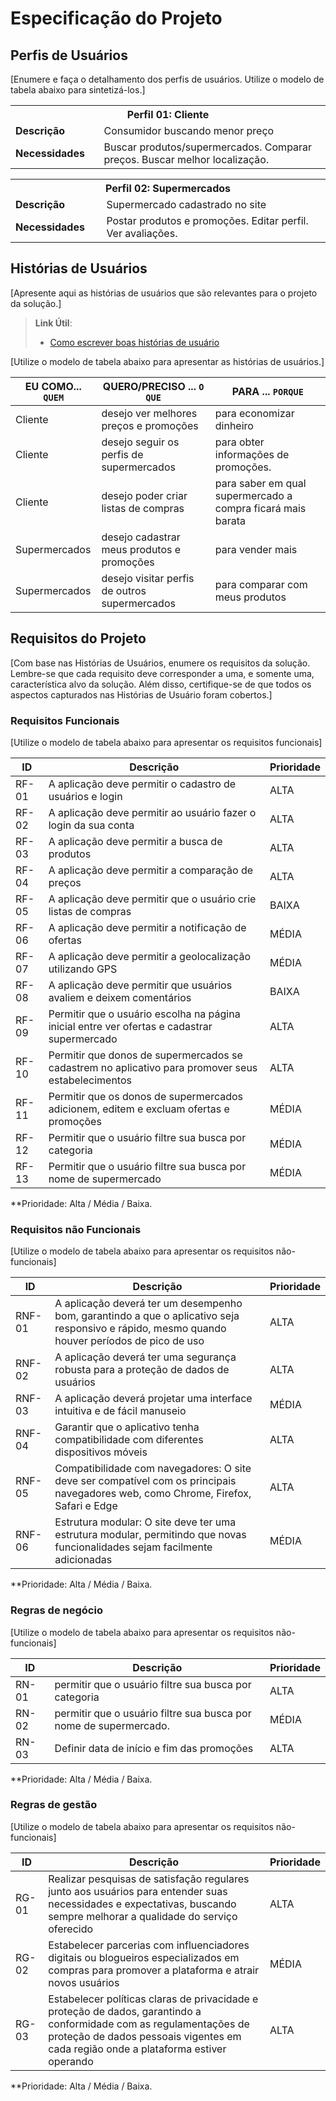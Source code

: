 # Especificação do Projeto

## Perfis de Usuários

[Enumere e faça o detalhamento dos perfis de usuários. Utilize o modelo de tabela abaixo para sintetizá-los.]

<table>
<tbody>
<tr align=center>
<th colspan="2">Perfil 01: Cliente </th>
</tr>
<tr>
<td width="150px"><b>Descrição</b></td>
<td width="600px">Consumidor buscando menor preço</td>
</tr>
<tr>
<td><b>Necessidades</b></td>
<td>Buscar produtos/supermercados.
Comparar preços.
Buscar melhor localização.
</td>
</tr>
</tbody>
</table>

<table>
<tbody>
<tr align=center>
<th colspan="2">Perfil 02: Supermercados </th>
</tr>
<tr>
<td width="150px"><b>Descrição</b></td>
<td width="600px">Supermercado cadastrado no site</td>
</tr>
<tr>
<td><b>Necessidades</b></td>
<td>Postar produtos e promoções.
Editar perfil.
Ver avaliações.
</td>
</tr>
</tbody>
</table>


## Histórias de Usuários

[Apresente aqui as histórias de usuários que são relevantes para o projeto da solução.]

> **Link Útil**:
> - [Como escrever boas histórias de usuário](https://medium.com/vertice/como-escrever-boas-users-stories-hist%C3%B3rias-de-usu%C3%A1rios-b29c75043fac)

[Utilize o modelo de tabela abaixo para apresentar as histórias de usuários.]

|EU COMO... `QUEM`   | QUERO/PRECISO ... `O QUE` |PARA ... `PORQUE`                 |
|--------------------|---------------------------|----------------------------------|
| Cliente            | desejo ver melhores preços e promoções  | para economizar dinheiro                     |
| Cliente                | desejo seguir os perfis de supermercados                       | para obter informações de promoções.   
| Cliente            | desejo poder criar listas de compras | para saber em qual supermercado a compra ficará mais barata   
| Supermercados            | desejo cadastrar meus produtos e promoções  | para vender mais  
| Supermercados            | desejo visitar perfis de outros supermercados  | para comparar com meus produtos 

## Requisitos do Projeto

[Com base nas Histórias de Usuários, enumere os requisitos da solução. Lembre-se que cada requisito deve corresponder a uma, e somente uma, característica alvo da solução. Além disso, certifique-se de que todos os aspectos capturados nas Histórias de Usuário foram cobertos.]

### Requisitos Funcionais

[Utilize o modelo de tabela abaixo para apresentar os requisitos funcionais]

|ID    | Descrição                | Prioridade |
|-------|---------------------------------|----|
| RF-01 | A aplicação deve permitir o cadastro de usuários e login | ALTA
| RF-02 | A aplicação deve permitir ao usuário fazer o login da sua conta | ALTA
RF-03 | A aplicação deve permitir a busca de produtos | ALTA
RF-04 |A aplicação deve permitir a comparação de preços |ALTA
RF-05 |A aplicação deve permitir que o usuário crie listas de compras | BAIXA
RF-06 |A aplicação deve permitir a notificação de ofertas | MÉDIA | 
RF-07 | A aplicação deve permitir a geolocalização utilizando GPS | MÉDIA
RF-08 |A aplicação deve permitir que usuários avaliem e deixem comentários | BAIXA
RF-09 | Permitir que o usuário escolha na página inicial entre ver ofertas e cadastrar supermercado | ALTA
RF-10 | Permitir que donos de supermercados  se cadastrem no aplicativo para promover seus estabelecimentos | ALTA
RF-11 | Permitir que os donos de supermercados  adicionem, editem e excluam ofertas e promoções | MÉDIA
RF-12 | Permitir que o usuário filtre sua busca por categoria | MÉDIA
RF-13 | Permitir que o usuário filtre sua busca por nome de supermercado | MÉDIA


**Prioridade: Alta / Média / Baixa. 

### Requisitos não Funcionais

[Utilize o modelo de tabela abaixo para apresentar os requisitos não-funcionais]

|ID      | Descrição               |Prioridade |
|--------|-------------------------|----|
RNF-01 | A aplicação deverá ter um desempenho bom, garantindo a que o aplicativo seja responsivo e rápido, mesmo quando houver períodos de pico de uso | ALTA
RNF- 02 | A aplicação deverá ter uma segurança robusta para a proteção de dados de usuários | ALTA
RNF-03 |A aplicação deverá projetar uma interface intuitiva e de fácil manuseio | MÉDIA
RNF-04 | Garantir que o aplicativo tenha compatibilidade com diferentes dispositivos móveis | ALTA
RNF-05 | Compatibilidade com navegadores: O site deve ser compatível com os principais navegadores web, como Chrome, Firefox, Safari e Edge | ALTA
RNF-06 | Estrutura modular: O site deve ter uma estrutura modular, permitindo que novas funcionalidades sejam facilmente adicionadas | MÉDIA



**Prioridade: Alta / Média / Baixa. 

### Regras de negócio ###

[Utilize o modelo de tabela abaixo para apresentar os requisitos não-funcionais]

|ID      | Descrição               |Prioridade |
|--------|-------------------------|----|
RN-01 |permitir que o usuário filtre sua busca por categoria | ALTA
RN- 02 |permitir que o usuário filtre sua busca por nome de supermercado. | MÉDIA
RN-03 |Definir data de início e fim das promoções | ALTA


**Prioridade: Alta / Média / Baixa.

### Regras de gestão ###

[Utilize o modelo de tabela abaixo para apresentar os requisitos não-funcionais]

|ID      | Descrição               |Prioridade |
|--------|-------------------------|----|
RG-01 | Realizar pesquisas de satisfação regulares junto aos usuários para entender suas necessidades e expectativas, buscando sempre melhorar a qualidade do serviço oferecido | ALTA
RG- 02 | Estabelecer parcerias com influenciadores digitais ou blogueiros especializados em compras para promover a plataforma e atrair novos usuários | MÉDIA
RG-03 | Estabelecer políticas claras de privacidade e proteção de dados, garantindo a conformidade com as regulamentações de proteção de dados pessoais vigentes em cada região onde a plataforma estiver operando | ALTA




**Prioridade: Alta / Média / Baixa.

